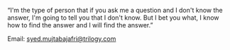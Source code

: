 “I'm the type of person that if you ask me a question and I don't know the answer, I'm going to tell you that I don't know. But I bet you what, I know how to find the answer and I will find the answer.”

Email: syed.mujtabajafri@trilogy.com
<!--
**mujtaba1747/mujtaba1747** is a ✨ _special_ ✨ repository because its `README.md` (this file) appears on your GitHub profile.

Here are some ideas to get you started:

- 🔭 I’m currently working on ...
- 🌱 I’m currently learning ...
- 👯 I’m looking to collaborate on ...
- 🤔 I’m looking for help with ...
- 💬 Ask me about ...
- 📫 How to reach me: ...
- 😄 Pronouns: ...
- ⚡ Fun fact: ...
-->
